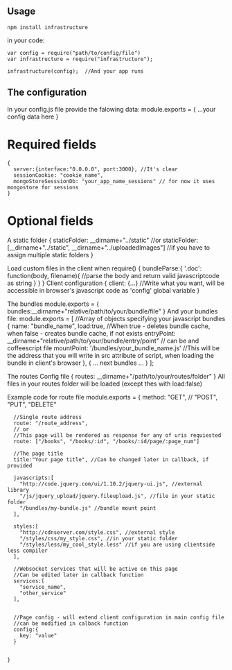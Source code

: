 ## Usage ##
    npm install infrastructure

in your code:
    
    var config = require("path/to/config/file")
    var infrastructure = require("infrastructure");

    infrastructure(config);  //And your app runs


## The configuration ##

In your config.js file provide the falowing data:
    module.exports = {
      ...your config data here
    }
# Required fields #
    {
      server:{interface:"0.0.0.0", port:3000}, //It's clear
      sessionCookie: "cookie_name",
      mongoStoreSesssionDb: "your_app_name_sessions" // for now it uses mongostore for sessions
    }

# Optional fields #
A static folder
    {
      staticFolder: __dirname+"../static" //or
      staticFolder: [__dirname+"../static", __dirname+"../uploadedImages"] //if you have to assign multiple static folders
    }

Load custom files in the client when require()
    {
      bundleParse:{
        '.doc': function(body, filename){
          //parse the body and return valid javascriptcode as string
        }
      }
    }
Client configuration
    {
      client: {...} //Write what you want, will be accessible in browser's javascript code as 'config' global variable
    }


The bundles
    module.exports = {
      bundles:__dirname+"relative/path/to/your/bundle/file"
    }
And your bundles file:
    module.exports = [ //Array of objects specifying your javascript bundles
      {
        name: "bundle_name",
        load:true, //When true - deletes bundle cache, when false - creates bundle cache, if not exists
        entryPoint: __dirname+"relative/path/to/your/bundle/entry/point" // can be and coffeescript file
        mountPoint: '/bundles/your_bundle_name.js' //This will be the address that you will write in src attribute of script, when loading the bundle in client's browser
      },
      {
        ... next bundles ...
      }
    ];

The routes
Config file
    {
      routes: __dirname+"/path/to/your/routes/folder"
    }
All files in your routes folder will be loaded (except thes with load:false)

Example code for route file
    module.exports = {
      method: "GET", // "POST", "PUT", "DELETE"
      
      //Single route address
      route: "/route_address", 
      // or
      //This page will be rendered as response for any of uris requiested
      route: ["/books", "/books/:id", "/books/:id/page/:page_num"] 

      //The page title
      title:"Your page title", //Can be changed later in callback, if provided

      javascripts:[
        "http://code.jquery.com/ui/1.10.2/jquery-ui.js", //external library
        "/js/jquery_upload/jquery.fileupload.js", //file in your static folder
        "/bundles/my-bundle.js" //bundle mount point
      ],

      styles:[
        "http://cdnserver.com/style.css", //external style
        "/styles/css/my_style.css", //in your static folder
        "/styles/less/my_cool_style.less" //if you are using clientside less compiler
      ],

      //Websocket services that will be active on this page
      //Can be edited later in callback function
      services:[
        "service_name",
        "other_service"
      ],


      //Page config - will extend client configuration in main config file
      //can be modified in calback function
      config:{
        key: "value"
      }


    }
